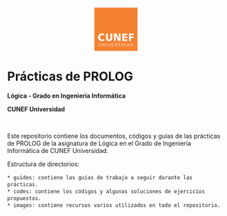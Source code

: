 <p align="center"><img width=100 height=100 src="images/logo.png"></p>

# Prácticas de PROLOG
<strong>Lógica - Grado en Ingeniería Informática</strong>

<strong>CUNEF Universidad</strong>

<br>

Este repositorio contiene los documentos, códigos y guías de las prácticas de PROLOG de la asignatura de Lógica en el Grado de Ingeniería Informática de CUNEF Universidad.

Estructura de directorios:
    
    * guides: contiene las guías de trabajo a seguir durante las prácticas.
    * codes: contiene los códigos y algunas soluciones de ejercicios propuestos. 
    * images: contiene recursos varios utilizados en todo el repositorio. 

